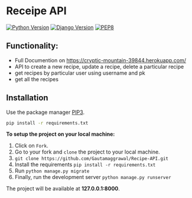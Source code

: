 # Receipe API

[![Python Version](https://img.shields.io/badge/python-3.7-brightgreen.svg)](https://python.org)
[![Django Version](https://img.shields.io/badge/django-2.2-brightgreen.svg)](https://djangoproject.com)
[![PEP8](https://img.shields.io/badge/code%20style-pep8-orange.svg)](https://www.python.org/dev/peps/pep-0008/)

## Functionality:
* Full Documention on https://cryptic-mountain-39844.herokuapp.com/
* API to create a new recipe, update a recipe, delete a particular recipe
* get recipes by particular user using username and pk
* get all the recipes 


## Installation
Use the package manager [PIP3](https://pip.pypa.io/en/stable/).

```bash
pip install -r requirements.txt
```
**To setup the project on your local machine:**

1. Click on `Fork`.
2. Go to your fork and `clone` the project to your local machine.
3. `git clone https://github.com/Gautamaggrawal/Recipe-API.git`
4. Install the requirements `pip install -r requirements.txt`
4. Run `python manage.py migrate`
5. Finally, run the development server `python manage.py runserver`


The project will be available at **127.0.0.1:8000**.

